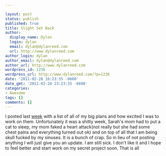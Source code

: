 ```yaml
---

layout: post
status: publish
published: true
title: Slight Set Back
author:
  display_name: Dylan
  login: dylan
  email: dylan@dylanreed.com
  url: http://www.dylanreed.com
author_login: dylan
author_email: dylan@dylanreed.com
author_url: http://www.dylanreed.com
wordpress_id: 1236
wordpress_url: http://www.dylanreed.com/?p=1236
date: '2011-02-28 16:23:35 -0600'
date_gmt: '2011-02-28 23:23:35 -0600'
categories:
- Awesome
tags: []
comments: []
---
```


I posted last [week][1] with a list of all of my big plans and how excited I was to work on them. Unfortunately it was a shitty week, Sarah's mom had to put a cat to sleep, my mom faked a heart attack(not really but she had some chest pains and everything turned out ok) and on top of all that I am being skull fucked by my sinuses. It is a bunch of crap. So in lieu of not posting anything I will just give you an update. I am still sick. I don't like it and I hope to feel better and start work on my secret project soon. That is all

   [1]: http://www.dylanreed.com/2011/02/22/this-weeks-plan/


